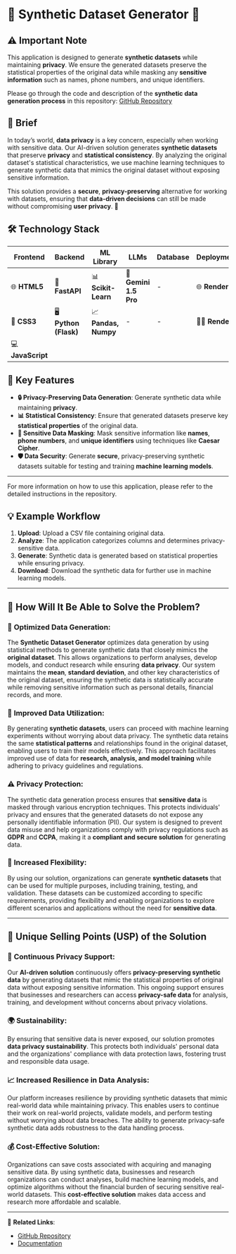 # 🌾 **Synthetic Dataset Generator** 🌿

## ⚠️ **Important Note**

This application is designed to generate **synthetic datasets** while maintaining **privacy**. We ensure the generated datasets preserve the statistical properties of the original data while masking any **sensitive information** such as names, phone numbers, and unique identifiers.

Please go through the code and description of the **synthetic data generation process** in this repository: [GitHub Repository](https://github.com/lokesh-kummari/Synthetic_Data_Generator)

## 🌟 **Brief**

In today’s world, **data privacy** is a key concern, especially when working with sensitive data. Our AI-driven solution generates **synthetic datasets** that preserve **privacy** and **statistical consistency**. By analyzing the original dataset's statistical characteristics, we use machine learning techniques to generate synthetic data that mimics the original dataset without exposing sensitive information. 

This solution provides a **secure**, **privacy-preserving** alternative for working with datasets, ensuring that **data-driven decisions** can still be made without compromising **user privacy**. 🌱

## 🛠️ **Technology Stack**

| **Frontend**   | **Backend**   | **ML Library**   | **LLMs**        | **Database**   | **Deployment**  | **Version Control** |
|----------------|---------------|------------------|-----------------|----------------|-----------------|---------------------|
| 🌐 **HTML5**   | 🐍 **FastAPI** | 📊 **Scikit-Learn** | 🤖 **Gemini 1.5 Pro** | -              | 🌐 **Render**          | 🐙 **GitHub**       |
| 🎨 **CSS3**    | 🖥️ **Python (Flask)** | 📈 **Pandas, Numpy** | -               | -              | 🧑‍💻 **Render**  | 🔧 **GitHub**       |
| 💻 **JavaScript** |               |                  |                 |                |                 |                     |

## 🔑 **Key Features**

- **🔒 Privacy-Preserving Data Generation**: Generate synthetic data while maintaining **privacy**.
- **📊 Statistical Consistency**: Ensure that generated datasets preserve key **statistical properties** of the original data.
- **🔐 Sensitive Data Masking**: Mask sensitive information like **names**, **phone numbers**, and **unique identifiers** using techniques like **Caesar Cipher**.
- **🛡️ Data Security**: Generate **secure**, privacy-preserving synthetic datasets suitable for testing and training **machine learning models**.

---

For more information on how to use this application, please refer to the detailed instructions in the repository.

## 💡 **Example Workflow**

1. **Upload**: Upload a CSV file containing original data.
2. **Analyze**: The application categorizes columns and determines privacy-sensitive data.
3. **Generate**: Synthetic data is generated based on statistical properties while ensuring privacy.
4. **Download**: Download the synthetic data for further use in machine learning models.

---

## 🌾 **How Will It Be Able to Solve the Problem?**

### 🌱 **Optimized Data Generation:**
The **Synthetic Dataset Generator** optimizes data generation by using statistical methods to generate synthetic data that closely mimics the **original dataset**. This allows organizations to perform analyses, develop models, and conduct research while ensuring **data privacy**. Our system maintains the **mean**, **standard deviation**, and other key characteristics of the original dataset, ensuring the synthetic data is statistically accurate while removing sensitive information such as personal details, financial records, and more.

### 📅 **Improved Data Utilization:**
By generating **synthetic datasets**, users can proceed with machine learning experiments without worrying about data privacy. The synthetic data retains the same **statistical patterns** and relationships found in the original dataset, enabling users to train their models effectively. This approach facilitates improved use of data for **research, analysis, and model training** while adhering to privacy guidelines and regulations.

### ⚠️ **Privacy Protection:**
The synthetic data generation process ensures that **sensitive data** is masked through various encryption techniques. This protects individuals' privacy and ensures that the generated datasets do not expose any personally identifiable information (PII). Our system is designed to prevent data misuse and help organizations comply with privacy regulations such as **GDPR** and **CCPA**, making it a **compliant and secure solution** for generating data.

### 🔄 **Increased Flexibility:**
By using our solution, organizations can generate **synthetic datasets** that can be used for multiple purposes, including training, testing, and validation. These datasets can be customized according to specific requirements, providing flexibility and enabling organizations to explore different scenarios and applications without the need for **sensitive data**.

---

## 🌟 **Unique Selling Points (USP) of the Solution**

### 🔄 **Continuous Privacy Support:**
Our **AI-driven solution** continuously offers **privacy-preserving synthetic data** by generating datasets that mimic the statistical properties of original data without exposing sensitive information. This ongoing support ensures that businesses and researchers can access **privacy-safe data** for analysis, training, and development without concerns about privacy violations.

### 🌍 **Sustainability:**
By ensuring that sensitive data is never exposed, our solution promotes **data privacy sustainability**. This protects both individuals' personal data and the organizations' compliance with data protection laws, fostering trust and responsible data usage.

### 📈 **Increased Resilience in Data Analysis:**
Our platform increases resilience by providing synthetic datasets that mimic real-world data while maintaining privacy. This enables users to continue their work on real-world projects, validate models, and perform testing without worrying about data breaches. The ability to generate privacy-safe synthetic data adds robustness to the data handling process.

### 💰 **Cost-Effective Solution:**
Organizations can save costs associated with acquiring and managing sensitive data. By using synthetic data, businesses and research organizations can conduct analyses, build machine learning models, and optimize algorithms without the financial burden of securing sensitive real-world datasets. This **cost-effective solution** makes data access and research more affordable and scalable.

---

🔗 **Related Links**:
- [GitHub Repository](https://github.com/lokesh-kummari/Synthetic_Data_Generator)
- [Documentation](https://link-to-your-docs.com)
